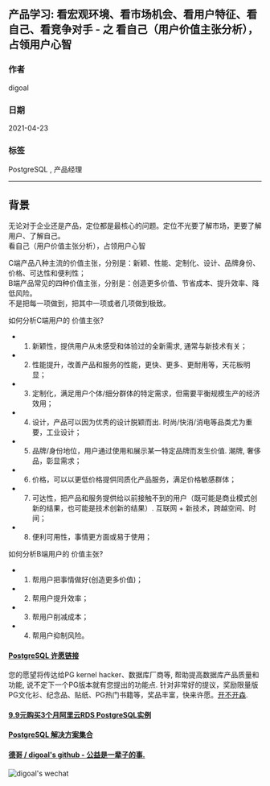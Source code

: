 ## 产品学习: 看宏观环境、看市场机会、看用户特征、看自己、看竞争对手 - 之 看自己（用户价值主张分析），占领用户心智  
  
### 作者  
digoal  
  
### 日期  
2021-04-23   
  
### 标签  
PostgreSQL , 产品经理    
  
----  
  
## 背景  
  
无论对于企业还是产品，定位都是最核心的问题。定位不光要了解市场，更要了解用户、了解自己。  
看自己（用户价值主张分析），占领用户心智  
  
C端产品八种主流的价值主张，分别是：新颖、性能、定制化、设计、品牌身份、价格、可达性和便利性；  
B端产品常见的四种价值主张，分别是：创造更多价值、节省成本、提升效率、降低风险。  
不是把每一项做到，把其中一项或者几项做到极致。  
  
如何分析C端用户的 价值主张?   
- 1. 新颖性，提供用户从未感受和体验过的全新需求, 通常与新技术有关；  
- 2. 性能提升，改善产品和服务的性能，更快、更多、更耐用等，天花板明显；  
- 3. 定制化，满足用户个体/细分群体的特定需求，但需要平衡规模生产的经济效用；  
- 4. 设计，产品可以因为优秀的设计脱颖而出. 时尚/快消/消电等品类尤为重要，工业设计；  
- 5. 品牌/身份地位，用户通过使用和展示某一特定品牌而发生价值. 潮牌, 奢侈品，彰显需求；  
- 6. 价格，可以以更低价格提供同质化产品服务，满足价格敏感群体；  
- 7. 可达性，把产品和服务提供给以前接触不到的用户（既可能是商业模式创新的结果，也可能是技术创新的结果）. 互联网 + 新技术，跨越空间、时间；  
- 8. 便利可用性，事情更方面或易于使用；  
  
如何分析B端用户的 价值主张?   
- 1. 帮用户把事情做好(创造更多价值)；  
- 2. 帮用户提升效率；  
- 3. 帮用户削减成本；  
- 4. 帮用户抑制风险。  
  
  
  
#### [PostgreSQL 许愿链接](https://github.com/digoal/blog/issues/76 "269ac3d1c492e938c0191101c7238216")
您的愿望将传达给PG kernel hacker、数据库厂商等, 帮助提高数据库产品质量和功能, 说不定下一个PG版本就有您提出的功能点. 针对非常好的提议，奖励限量版PG文化衫、纪念品、贴纸、PG热门书籍等，奖品丰富，快来许愿。[开不开森](https://github.com/digoal/blog/issues/76 "269ac3d1c492e938c0191101c7238216").  
  
  
#### [9.9元购买3个月阿里云RDS PostgreSQL实例](https://www.aliyun.com/database/postgresqlactivity "57258f76c37864c6e6d23383d05714ea")
  
  
#### [PostgreSQL 解决方案集合](https://yq.aliyun.com/topic/118 "40cff096e9ed7122c512b35d8561d9c8")
  
  
#### [德哥 / digoal's github - 公益是一辈子的事.](https://github.com/digoal/blog/blob/master/README.md "22709685feb7cab07d30f30387f0a9ae")
  
  
![digoal's wechat](../pic/digoal_weixin.jpg "f7ad92eeba24523fd47a6e1a0e691b59")
  
